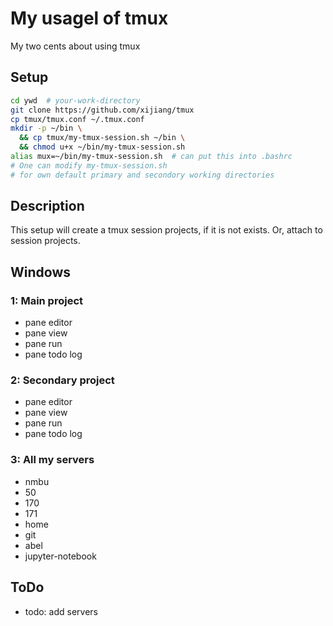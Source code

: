 # My usagel of tmux
My two cents about using tmux

## Setup
```bash
cd ywd  # your-work-directory
git clone https://github.com/xijiang/tmux
cp tmux/tmux.conf ~/.tmux.conf
mkdir -p ~/bin \
  && cp tmux/my-tmux-session.sh ~/bin \
  && chmod u+x ~/bin/my-tmux-session.sh
alias mux=~/bin/my-tmux-session.sh  # can put this into .bashrc
# One can modify my-tmux-session.sh
# for own default primary and secondory working directories
```

## Description
This setup will create a tmux session projects, if it is not exists.  Or, attach to session projects.

## Windows
### 1: Main project
- pane editor
- pane view
- pane run
- pane todo log

### 2: Secondary project
- pane editor
- pane view
- pane run
- pane todo log

### 3: All my servers
- nmbu
- 50
- 170
- 171
- home
- git
- abel
- jupyter-notebook

## ToDo
- todo: add servers